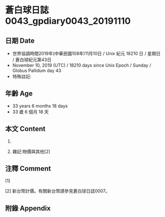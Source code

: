 # 蒼白球日誌0043_gpdiary0043_20191110 #

## 日期 Date ##

* 世界協調時間2019年(中華民國108年)11月10日 / Unix 紀元 18210 日 / 星期日 / 蒼白球紀元第43日
* November 10, 2019 (UTC) / 18210 days since Unix Epoch / Sunday / Globus Pallidum day 43
* 特殊註記:

## 年齡 Age ##

* 33 years 6 months 18 days
* 33 歲 6 個月 18 天

## 本文 Content ##

1. 

    
2. 雜記:物價與其他[2]

    

## 注釋 Comment ##

[1] 


[2] 新台幣計價。有關新台幣請參見蒼白球日誌0007。



## 附錄 Appendix ##

